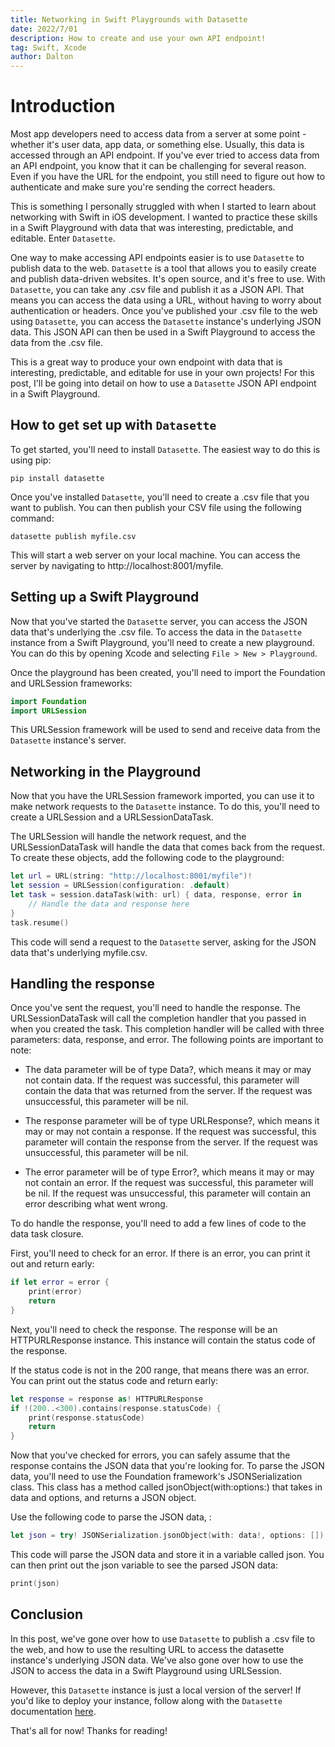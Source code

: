 ```yaml
---
title: Networking in Swift Playgrounds with Datasette
date: 2022/7/01
description: How to create and use your own API endpoint!
tag: Swift, Xcode
author: Dalton
---
```


# Introduction

Most app developers need to access data from a server at some point - whether it's user data, app data, or something else. Usually, this data is accessed through an API endpoint. If you've ever tried to access data from an API endpoint, you know that it can be challenging for several reason. Even if you have the URL for the endpoint, you still need to figure out how to authenticate and make sure you're sending the correct headers.

This is something I personally struggled with when I started to learn about networking with Swift in iOS development. I wanted to practice these skills in a Swift Playground with data that was interesting, predictable, and editable. Enter `Datasette`.

One way to make accessing API endpoints easier is to use `Datasette` to publish data to the web. `Datasette` is a tool that allows you to easily create and publish data-driven websites. It's open source, and it's free to use. With `Datasette`, you can take any .csv file and publish it as a JSON API. That means you can access the data using a URL, without having to worry about authentication or headers. Once you've published your .csv file to the web using `Datasette`, you can access the `Datasette` instance's underlying JSON data. This JSON API can then be used in a Swift Playground to access the data from the .csv file.

This is a great way to produce your own endpoint with data that is interesting, predictable, and editable for use in your own projects! For this post, I'll be going into detail on how to use a `Datasette` JSON API endpoint in a Swift Playground. 


## How to get set up with `Datasette`

To get started, you'll need to install `Datasette`. The easiest way to do this is using pip:

```
pip install datasette
```

Once you've installed `Datasette`, you'll need to create a .csv file that you want to publish. You can then publish your CSV file using the following command:

```
datasette publish myfile.csv
```

This will start a web server on your local machine. You can access the server by navigating to http://localhost:8001/myfile.

## Setting up a Swift Playground

Now that you've started the `Datasette` server, you can access the JSON data that's underlying the .csv file. To access the data in the `Datasette` instance from a Swift Playground, you'll need to create a new playground. You can do this by opening Xcode and selecting `File > New > Playground`.

Once the playground has been created, you'll need to import the Foundation and URLSession frameworks:

```swift
import Foundation
import URLSession
```

This URLSession framework will be used to send and receive data from the `Datasette` instance's server.

## Networking in the Playground

Now that you have the URLSession framework imported, you can use it to make network requests to the `Datasette` instance. To do this, you'll need to create a URLSession and a URLSessionDataTask.

The URLSession will handle the network request, and the URLSessionDataTask will handle the data that comes back from the request. To create these objects, add the following code to the playground:

```swift
let url = URL(string: "http://localhost:8001/myfile")!
let session = URLSession(configuration: .default)
let task = session.dataTask(with: url) { data, response, error in
    // Handle the data and response here
}
task.resume()
```
This code will send a request to the `Datasette` server, asking for the JSON data that's underlying myfile.csv.

## Handling the response

Once you've sent the request, you'll need to handle the response. The URLSessionDataTask will call the completion handler that you passed in when you created the task. This completion handler will be called with three parameters: data, response, and error. The following points are important to note: 

* The data parameter will be of type Data?, which means it may or may not contain data. If the request was successful, this parameter will contain the data that was returned from the server. If the request was unsuccessful, this parameter will be nil.

* The response parameter will be of type URLResponse?, which means it may or may not contain a response. If the request was successful, this parameter will contain the response from the server. If the request was unsuccessful, this parameter will be nil.

* The error parameter will be of type Error?, which means it may or may not contain an error. If the request was successful, this parameter will be nil. If the request was unsuccessful, this parameter will contain an error describing what went wrong.


To do handle the response, you'll need to add a few lines of code to the data task closure.

First, you'll need to check for an error. If there is an error, you can print it out and return early:

```swift
if let error = error {
    print(error)
    return
}
```

Next, you'll need to check the response. The response will be an HTTPURLResponse instance. This instance will contain the status code of the response.

If the status code is not in the 200 range, that means there was an error. You can print out the status code and return early:

```swift
let response = response as! HTTPURLResponse
if !(200..<300).contains(response.statusCode) {
    print(response.statusCode)
    return
}
```

Now that you've checked for errors, you can safely assume that the response contains the JSON data that you're looking for. To parse the JSON data, you'll need to use the Foundation framework's JSONSerialization class. This class has a method called jsonObject(with:options:) that takes in data and options, and returns a JSON object.

Use the following code to parse the JSON data, :

```swift
let json = try! JSONSerialization.jsonObject(with: data!, options: [])
```

This code will parse the JSON data and store it in a variable called json. You can then print out the json variable to see the parsed JSON data:

```swift
print(json)
```

## Conclusion

In this post, we've gone over how to use `Datasette` to publish a .csv file to the web, and how to use the resulting URL to access the datasette instance's underlying JSON data. We've also gone over how to use the JSON to access the data in a Swift Playground using URLSession.

However, this `Datasette` instance is just a local version of the server! If you'd like to deploy your instance, follow along with the `Datasette` documentation [here](https://docs.datasette.io/en/stable/). 

That's all for now! Thanks for reading!
